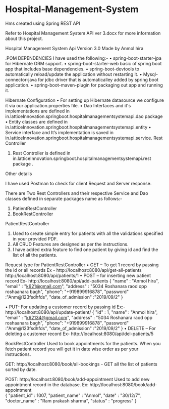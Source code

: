 # Hospital-Management-System
Hms created using Spring REST API



Refer to Hospital Management System API ver 3.docx for more information about this project.

Hospital Management System Api Version 3.0
Made by Anmol hira

.POM DEPENDENCIES
I have used the following:-
•	spring-boot-starter-jpa for Hibernate ORM support.
•	spring-boot-starter-web basic of spring boot app that includes base dependencies.
•	spring-boot-devtools to automatically reload/update the application without restarting it.
•	Mysql-connector-java for jdbc driver that is automaticalley added by spring boot application.
•	spring-boot-maven-plugin for packaging out app and running it.

Hibernate Configuration
•	For setting up Hibernate datasource we configure it via our application.properties file.
•	Dao Interfaces and it's implementations are defined in in.latticeInnovation.springboot.hospitalmanagementsystemapi.dao package
•	Entity classes are defined in in.latticeInnovation.springboot.hospitalmanagementsystemapi.entity
•	Service interface and It’s implementation is saved in in.latticeInnovation.springboot.hospitalmanagementsystemapi.service.
Rest Controller
1.	Rest Controller is defined in in.latticeInnovation.springboot.hospitalmanagementsystemapi.rest package .

Other details

I have used Postman to check for client Request and Server response.

There are Two Rest Controllers and their respective Service and Dao classes defined in separate packages name as follows:- 
1.	PatientRestController
2.	BookRestController


PatientRestController
1.	Used to create simple entry for patients with all the validations specified in your provided PDF.
2.	All CRUD Features are designed as per the instructions.
3.	I have added extra feature to find one patient by giving id and find the list of all the patients.

Request type for PatientRestController
•	GET – To get 1 record by passing the id or all records
Ex - http://localhost:8080/api/get-all-patients
       http://localhost:8080/api/patients/1
•	POST – for inserting new patient record
Ex- http://localhost:8080/api/add-patients
{
"name" : "Anmol hira",
"email" : "k621@gmail.com",
"address" : "5034 Roshanara raod opp roshaanara bagh",
"phone": "+919899916878",
"password" :"Anm@123fsdhfds",
"date_of_admission" :"2019/09/2"
}

•	PUT- For updating a customer record by passing id
Ex:- http://localhost:8080/api/update-patient/
{
"id" : 1,
"name" : "Anmol hira",
"email" : "k62134@gmail.com",
"address" : "5034 Roshanara raod opp roshaanara bagh",
"phone": "+919899916878",
"password" :"Anm@123fsdhfds",
"date_of_admission" :"2019/09/2"
}
•	DELETE – For deleting a customer record
Ex- http://localhost:8080/api/del-patients/5

BookRestController
Used to book appointments for the patients. When you fetch patient record you will get it in date wise order as per your instructions.

GET:  http://localhost:8080/book/all-bookings - GET all the list of patients sorted by date.

POST:  http://localhost:8080/book/add-appointment  Used to add new appointment record in the database.
Ex: 
http://localhost:8080/book/add-appointment  
{
"patient_id" : 1007,
"patient_name" : "Anmol",
"date" : "30/12/7",
"doctor_name" : "Ram prakash sharma",
"status" : "progress"
}
